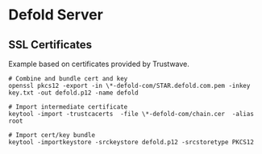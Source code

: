 # Defold Server

## SSL Certificates

Example based on certificates provided by Trustwave.

    # Combine and bundle cert and key
    openssl pkcs12 -export -in \*-defold-com/STAR.defold.com.pem -inkey key.txt -out defold.p12 -name defold

    # Import intermediate certificate
    keytool -import -trustcacerts  -file \*-defold-com/chain.cer  -alias root

    # Import cert/key bundle
    keytool -importkeystore -srckeystore defold.p12 -srcstoretype PKCS12

